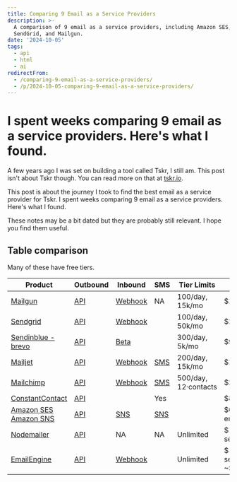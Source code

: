 ```yaml
---
title: Comparing 9 Email as a Service Providers
description: >-
  A comparison of 9 email as a service providers, including Amazon SES,
  SendGrid, and Mailgun.
date: '2024-10-05'
tags:
  - api
  - html
  - ai
redirectFrom:
  - /comparing-9-email-as-a-service-providers/
  - /p/2024-10-05-comparing-9-email-as-a-service-providers/
---
```


# I spent weeks comparing 9 email as a service providers. Here's what I found.

A few years ago I was set on building a tool called Tskr, I still am.  This post isn't about Tskr though.  You can read more on that at [tskr.io](https://tskr.io).  

This post is about the journey I took to find the best email as a service provider for Tskr.  I spent weeks comparing 9 email as a service providers.  Here's what I found.

These notes may be a bit dated but they are probably still relevant.  I hope you find them useful.

## Table comparison

Many of these have free tiers.  

| Product                    | Outbound   | Inbound        | SMS        | Tier Limits          | Pricing |
| -------------------------- | ---------- | -------------- | ---------- | -------------------- | ---------------------------- |
| [Mailgun]                  | [API][mgo] | [Webhook][mgi] | NA         | 100/day, 15k/mo      | $15/mo  |
| [Sendgrid]                 | [API][sgo] | [Webhook][sgi] |            | 100/day, 50k/mo      | $20/mo  |
| [Sendinblue - brevo]       | [API][sbo] | [Beta][sbi]    |            | 300/day, 5k/mo       | $9/mo   |
| [Mailjet]                  | [API][mjo] | [Webhook][mji] | [SMS][mjs] | 200/day, 15k/mo      | $17/mo  |
| [Mailchimp]                | [API][mco] | [Webhook][mci] | [SMS][mcs] | 500/day, 12·contacts | $20/mo  |
| [ConstantContact]          | [API][cco] |                | Yes        |                      | $80/mo  |
| [Amazon SES]  [Amazon SNS] | [API][ao]  | [SNS][ai]      | [SNS][ai]  |                      | $0.10/1000 emails |
| [Nodemailer]               | [API][nmo] | NA             | NA         | Unlimited            | $ mail server  |
| [EmailEngine]              | [API][eeo] | [Webhook][eei] |            | Unlimited            | $ mail server, ~$1k/yr |

[Mailgun]: https://mailgun.com
[Mailchimp]: https://mailchimp.com
[Mailjet]: https://mailjet.com
[Nodemailer]: https://nodemailer.com
[Sendinblue - brevo]: https://sendinblue.com
[Emailengine]: https://emailengine.app
[Sendgrid]: https://sendgrid.com
[ConstantContact]: https://constantcontact.com
[Amazon SES]: https://aws.amazon.com/ses/
[Amazon SNS]: https://aws.amazon.com/sns/
[mgo]: https://documentation.mailgun.com/en/latest/quickstart-sending.html
[mgi]: https://documentation.mailgun.com/en/latest/quickstart-receiving.html#supported-actions-for-routes
[mco]: https://mailchimp.com/developer/transactional/guides/quick-start/#make-your-first-api-call
[mci]: https://mailchimp.com/developer/transactional/guides/set-up-inbound-email-processing/
[mcs]: https://mailchimp.com/integrations/sms-and-text-message-marketing/
[mjo]: https://dev.mailjet.com/email/guides/send-api-v31/
[mji]: https://dev.mailjet.com/email/guides/parse-api/
[mjs]: https://www.mailjet.com/sms/
[nmo]: https://www.edwardbeazer.com/sending-email-using-nodemailer-using-a-lambda/
[sbo]: https://www.sendinblue.com/api/
[sbi]: https://developers.sendinblue.com/reference/inbound-parsing
[cco]: https://v3.developer.constantcontact.com/api_reference/index.html#!/Email_Campaigns/retrieveEmailCampaignsUsingGET
[sgo]: https://sendgrid.com/solutions/email-api/
[sgi]: https://docs.sendgrid.com/for-developers/parsing-email/inbound-email
[eeo]: https://github.com/postalsys/emailengine
[eei]: https://github.com/postalsys/emailengine
[ao]: https://aws.amazon.com/ses/
[ai]: https://docs.aws.amazon.com/ses/latest/DeveloperGuide/receiving-email-concepts.html
[asespricing]: https://aws.amazon.com/ses/pricing/
[asnspricing]: https://aws.amazon.com/sns/pricing/